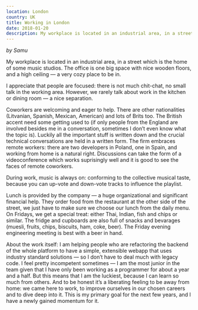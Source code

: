 ```yaml
---
location: London
country: UK
title: Working in London
date: 2018-01-20
description: My workplace is located in an industrial area, in a street which is the home of some music studios. The office is one big space with nice wooden floors, and a high ceiling — a very cozy place to be in.
---
```


_by Samu_

My workplace is located in an industrial area, in a street which is the home of some music studios. The office is one big space with nice wooden floors, and a high ceiling — a very cozy place to be in.

I appreciate that people are focused: there is not much chit-chat, no small talk in the working area. However, we rarely talk about work in the kitchen or dining room — a nice separation.

Coworkers are welcoming and eager to help. There are other nationalities (Litvanian, Spanish, Mexican, American) and lots of Brits too. The British accent need some getting used to (if only people from the England are involved besides me in a conversation, sometimes I don’t even know what the topic is). Luckily all the important stuff is written down and the crucial technical conversations are held in a written form. The firm embraces remote workers: there are two developers in Poland, one in Spain, and working from home is a natural right. Discussions can take the form of a videoconference which works suprisingly well and it is good to see the faces of remote coworkers.

During work, music is always on: conforming to the collective musical taste, because you can up-vote and down-vote tracks to influence the playlist.

Lunch is provided by the company — a huge organizational and significant financial help. They order food from the restaurant at the other side of the street, we just have to make sure we choose our lunch from the daily menu. On Fridays, we get a special treat: either Thai, Indian, fish and chips or similar. The fridge and cupboards are also full of snacks and bevarages (muesli, fruits, chips, biscuits, ham, coke, beer). The Friday evening engineering meeting is best with a beer in hand.

About the work itself: I am helping people who are refactoring the backend of the whole platform to have a simple, extensible webapp that uses industry standard solutions — so I don’t have to deal much with legacy code. I feel pretty incompetent sometimes — I am the most junior in the team given that I have only been working as a programmer for about a year and a half. But this means that I am the luckiest, because I can learn so much from others. And to be honest it’s a liberating feeling to be away from home: we came here to work, to improve ourselves in our chosen careers and to dive deep into it. This is my primary goal for the next few years, and I have a newly gained momentum for it.
